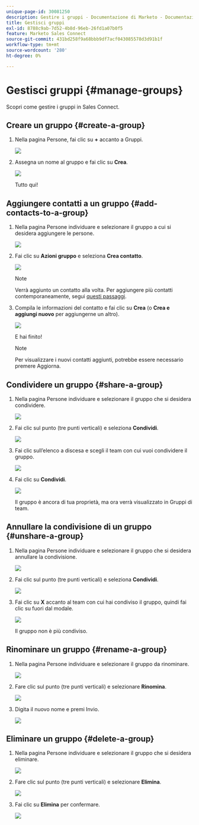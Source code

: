 ```yaml
---
unique-page-id: 30081250
description: Gestire i gruppi - Documentazione di Marketo - Documentazione del prodotto
title: Gestisci gruppi
exl-id: 8788c9ab-7d52-4b8d-96eb-26fd1a07b0f5
feature: Marketo Sales Connect
source-git-commit: 431bd258f9a68bbb9df7acf043085578d3d91b1f
workflow-type: tm+mt
source-wordcount: '280'
ht-degree: 0%

---
```


# Gestisci gruppi {#manage-groups}

Scopri come gestire i gruppi in Sales Connect.

## Creare un gruppo {#create-a-group}

1. Nella pagina Persone, fai clic su **+** accanto a Gruppi.

   ![](assets/one-4.png)

1. Assegna un nome al gruppo e fai clic su **Crea**.

   ![](assets/two-3.png)

   Tutto qui!

## Aggiungere contatti a un gruppo {#add-contacts-to-a-group}

1. Nella pagina Persone individuare e selezionare il gruppo a cui si desidera aggiungere le persone.

   ![](assets/three-3.png)

1. Fai clic su **Azioni gruppo** e seleziona **Crea contatto**.

   ![](assets/four-3.png)

   >[!NOTE]
   >
   >Verrà aggiunto un contatto alla volta. Per aggiungere più contatti contemporaneamente, segui [questi passaggi](/help/marketo/product-docs/marketo-sales-connect/people/managing-contacts/import-contacts-via-csv.md).

1. Compila le informazioni del contatto e fai clic su **Crea** (o **Crea e aggiungi nuovo** per aggiungerne un altro).

   ![](assets/five-3.png)

   E hai finito!

   >[!NOTE]
   >
   >Per visualizzare i nuovi contatti aggiunti, potrebbe essere necessario premere Aggiorna.

## Condividere un gruppo {#share-a-group}

1. Nella pagina Persone individuare e selezionare il gruppo che si desidera condividere.

   ![](assets/six.png)

1. Fai clic sul punto (tre punti verticali) e seleziona **Condividi**.

   ![](assets/seven.png)

1. Fai clic sull’elenco a discesa e scegli il team con cui vuoi condividere il gruppo.

   ![](assets/eight.png)

1. Fai clic su **Condividi**.

   ![](assets/nine.png)

   Il gruppo è ancora di tua proprietà, ma ora verrà visualizzato in Gruppi di team.

## Annullare la condivisione di un gruppo {#unshare-a-group}

1. Nella pagina Persone individuare e selezionare il gruppo che si desidera annullare la condivisione.

   ![](assets/ten.png)

1. Fai clic sul punto (tre punti verticali) e seleziona **Condividi**.

   ![](assets/eleven.png)

1. Fai clic su **X** accanto al team con cui hai condiviso il gruppo, quindi fai clic su fuori dal modale.

   ![](assets/twelve.png)

   Il gruppo non è più condiviso.

## Rinominare un gruppo {#rename-a-group}

1. Nella pagina Persone individuare e selezionare il gruppo da rinominare.

   ![](assets/six.png)

1. Fare clic sul punto (tre punti verticali) e selezionare **Rinomina**.

   ![](assets/thirteen.png)

1. Digita il nuovo nome e premi Invio.

   ![](assets/fourteen.png)

## Eliminare un gruppo {#delete-a-group}

1. Nella pagina Persone individuare e selezionare il gruppo che si desidera eliminare.

   ![](assets/fifteen.png)

1. Fare clic sul punto (tre punti verticali) e selezionare **Elimina**.

   ![](assets/sixteen.png)

1. Fai clic su **Elimina** per confermare.

   ![](assets/seventeen.png)

